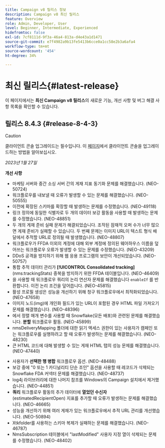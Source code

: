 ```yaml
---
title: Campaign v8 릴리스 정보
description: Campaign v8 최신 릴리스
feature: Overview
role: Admin, Developer, User
level: Beginner, Intermediate, Experienced
hidefromtoc: false
exl-id: 7cf8111d-9f3a-46a4-813a-d4e43a1d1471
source-git-commit: e7f4982a9b13fe5413b6cce0a1cc58e2b3a6afa4
workflow-type: tm+mt
source-wordcount: '454'
ht-degree: 34%

---
```


# 최신 릴리스{#latest-release}

이 페이지에서는 **최신 Campaign v8 릴리스**&#x200B;의 새로운 기능, 개선 사항 및 버그 해결 사항 목록을 확인할 수 있습니다.

## 릴리스 8.4.3 {#release-8-4-3}

>[!CAUTION]
>
> 클라이언트 콘솔 업그레이드는 필수입니다. 이 [페이지](../start/connect.md#download-ac-console)에서 클라이언트 콘솔을 업그레이드하는 방법을 알아보십시오.

_2023년 1월 27일_

**개선 사항**

* 마케팅 서버와 중간 소싱 서버 간의 게재 지표 동기화 문제를 해결했습니다. (NEO-50724) <!--OKKKK-->
* 워크플로우를 내보낼 때 오류가 발생할 수 있는 문제를 해결했습니다. (NEO-50555) <!--OKKKK-->
* 이전에 확장된 스키마를 확장할 때 발생하는 문제를 수정했습니다. (NEO-49118) <!--OKKKK-->
* 링크 정의에 동일한 식별자로 두 개의 데이터 보강 활동을 사용할 때 발생하는 문제를 수정했습니다. (NEO-48851)
* 두 개의 게재 준비 실패 문제가 해결되었습니다. 조작된 잠재적 오퍼 수가 너무 많으면 게재 준비가 실패할 수 있습니다. 두 번째 문제는 이미지 URL이 텍스트 형식 배달에서 추적할 URL로 정의될 때 발생했습니다. (NEO-48807) <!--OKKKK-->
* 워크플로우가 FFDA 이외의 계정에 대해 외부 계정에 정의된 웨어하우스 이름을 덮어쓰는 워크플로우 오류가 발생할 수 있는 문제를 수정했습니다. (NEO-43209) <!--OKKKK-->
* DDoS 공격을 방지하기 위해 웹 응용 프로그램의 보안이 개선되었습니다. (NEO-50757) <!--OKKKK-->
* 통합 추적 데이터 관리가 **[!UICONTROL Consolidated tracking]** (nms:trackingStats) 중복을 방지하기 위한 FFDA 테이블입니다. (NEO-46409)
* 을 사용할 때 워크플로우 쿼리의 논리 연산자 문제를 해결했습니다 `enableIf` 를 반환합니다. 이전 논리 조건을 덮어씁니다. (NEO-45815)  <!--OKKKK-->
* 활성 프로필 생성은 성능을 개선하기 위해 청구 워크플로우에서 최적화되었습니다. (NEO-47658) <!--OKKKK-->
* 이미지 노드(img)에 개인화 필드가 있는 URL이 포함된 경우 HTML 파일 가져오기 문제를 해결했습니다. (NEO-48396)
* 에서 정렬 매개 변수를 사용할 때 Snowflake(모든 배포)와 관련된 문제를 해결했습니다. **분할** 워크플로우 활동. (NEO-45899) <!--OKKKK-->
* nmsDeliveryMapping 폴더에 대한 읽기 액세스 권한이 있는 사용자가 캠페인 또는 워크플로우를 실행하려고 할 때 오류가 발생하는 문제를 해결했습니다. (NEO-48230)
* 큰 HTML 코드에 대해 발생할 수 있는 게재 HTML 탭의 성능 문제를 해결했습니다. (NEO-47440)
<!-- * Fixed an issue which could lead to a "Character set mismatch" error when using certain functions such as `to_nclob` with an Oracle unicode database where NChar was not enabled. (NEO-49361)
* Fixed an issue which prevented users from inserting a Time datatype in a **Data Update** workflow activity on MSSQL. (NEO-47763)-->
* 사용자가 **선택한 행 병합** 워크플로우 옵션. (NEO-48488)
* 보강 중에 &quot;0 또는 1 카디널리티 단순 조인&quot; 옵션을 사용할 때 레코드가 삭제되는 Snowflake FDA 커넥터 문제를 해결했습니다. (NEO-48737)
* log4j 라이브러리에 대한 나머지 참조를 Windows의 Campaign 설치에서 제거했습니다. (NEO-44851)
* **쿼리** 워크플로우 활동의 추가 데이터에 **열었던 수신자** (estimatedRecipientOpen) 지표를 추가할 때 오류가 발생하는 문제를 해결했습니다. (NEO-46665)
* 성능을 개선하기 위해 여러 게재가 있는 워크플로우에서 추적 URL 관리를 개선했습니다. (NEO-50894) <!--OKKKK-->
* Xtkfolder를 사용하는 스키마 복제가 실패하는 문제를 해결했습니다. (NEO-46787) <!--OKKKK-->
* NmsSubscription 테이블에서 &quot;lastModified&quot; 사용자 지정 열이 삭제되는 문제를 수정했습니다. (NEO-48402)
